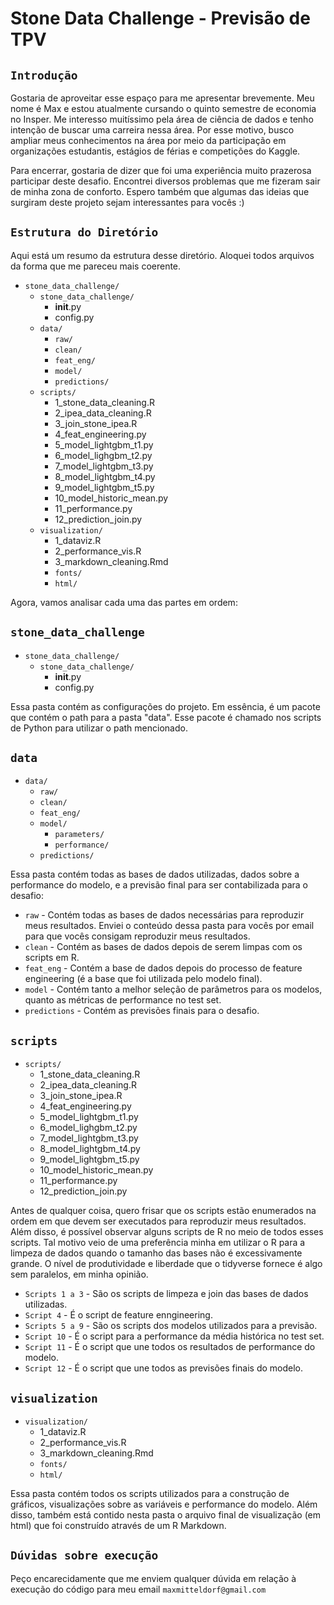 # Stone Data Challenge - Previsão de TPV

## `Introdução`

Gostaria de aproveitar esse espaço para me apresentar brevemente. Meu nome é Max e estou atualmente cursando o quinto semestre de economia no Insper. Me interesso muitíssimo pela área de ciência de dados e tenho intenção de buscar uma carreira nessa área. Por esse motivo, busco ampliar meus conhecimentos na área por meio da participação em organizações estudantis, estágios de férias e competições do Kaggle.

Para encerrar, gostaria de dizer que foi uma experiência muito prazerosa participar deste desafio. Encontrei diversos problemas que me fizeram sair de minha zona de conforto. Espero também que algumas das ideias que surgiram deste projeto sejam interessantes para vocês :)

## `Estrutura do Diretório`

Aqui está um resumo da estrutura desse diretório. Aloquei todos arquivos da forma que me pareceu mais coerente.

* `stone_data_challenge/`
  * `stone_data_challenge/`
    * __init__.py
    * config.py
  * `data/`
    * `raw/`
    * `clean/`
    * `feat_eng/`
    * `model/`
    * `predictions/`
  * `scripts/`
    * 1_stone_data_cleaning.R
    * 2_ipea_data_cleaning.R
    * 3_join_stone_ipea.R
    * 4_feat_engineering.py
    * 5_model_lightgbm_t1.py
    * 6_model_lighgbm_t2.py
    * 7_model_lightgbm_t3.py
    * 8_model_lightgbm_t4.py
    * 9_model_lightgbm_t5.py
    * 10_model_historic_mean.py
    * 11_performance.py
    * 12_prediction_join.py
  * `visualization/`
    * 1_dataviz.R
    * 2_performance_vis.R
    * 3_markdown_cleaning.Rmd
    * `fonts/`
    * `html/`

Agora, vamos analisar cada uma das partes em ordem:

## `stone_data_challenge`
* `stone_data_challenge/`
  * `stone_data_challenge/`
    * __init__.py
    * config.py

Essa pasta contém as configurações do projeto. Em essência, é um pacote que contém o path para a pasta "data". Esse pacote é chamado nos scripts de Python para utilizar o path mencionado.

## `data`
* `data/`
  * `raw/`
  * `clean/`
  * `feat_eng/`
  * `model/`
    * `parameters/`
    * `performance/`
  * `predictions/`
  
Essa pasta contém todas as bases de dados utilizadas, dados sobre a performance do modelo, e a previsão final para ser contabilizada para o desafio:

* `raw` - Contém todas as bases de dados necessárias para reproduzir meus resultados. Enviei o conteúdo dessa pasta para vocês por email para que vocês consigam reproduzir meus resultados.
* `clean` - Contém as bases de dados depois de serem limpas com os scripts em R.
* `feat_eng` - Contém a base de dados depois do processo de feature engineering (é a base que foi utilizada pelo modelo final). 
* `model` - Contém tanto a melhor seleção de parâmetros para os modelos, quanto as métricas de performance no test set.
* `predictions` - Contém as previsões finais para o desafio.

## `scripts`
* `scripts/`
  * 1_stone_data_cleaning.R
  * 2_ipea_data_cleaning.R
  * 3_join_stone_ipea.R
  * 4_feat_engineering.py
  * 5_model_lightgbm_t1.py
  * 6_model_lighgbm_t2.py
  * 7_model_lightgbm_t3.py
  * 8_model_lightgbm_t4.py
  * 9_model_lightgbm_t5.py
  * 10_model_historic_mean.py
  * 11_performance.py
  * 12_prediction_join.py

Antes de qualquer coisa, quero frisar que os scripts estão enumerados na ordem em que devem ser executados para reproduzir meus resultados. Além disso, é possível observar alguns scripts de R no meio de todos esses scripts. Tal motivo veio de uma preferência minha em utilizar o R para a limpeza de dados quando o tamanho das bases não é excessivamente grande. O nível de produtividade e liberdade que o tidyverse fornece é algo sem paralelos, em minha opinião.

* `Scripts 1 a 3` - São os scripts de limpeza e join das bases de dados utilizadas.
* `Script 4` - É o script de feature enngineering.
* `Scripts 5 a 9` - São os scripts dos modelos utilizados para a previsão.
* `Script 10` - É o script para a performance da média histórica no test set.
* `Script 11` - É o script que une todos os resultados de performance do modelo.
* `Script 12` - É o script que une todos as previsões finais do modelo.

## `visualization`
* `visualization/`
  * 1_dataviz.R
  * 2_performance_vis.R
  * 3_markdown_cleaning.Rmd
  * `fonts/`
  * `html/`

Essa pasta contém todos os scripts utilizados para a construção de gráficos, visualizações sobre as variáveis e performance do modelo. Além disso, também está contido nesta pasta o arquivo final de visualização (em html) que foi construído através de um R Markdown.

## `Dúvidas sobre execução`
Peço encarecidamente que me enviem qualquer dúvida em relação à execução do código para meu email `maxmitteldorf@gmail.com`
